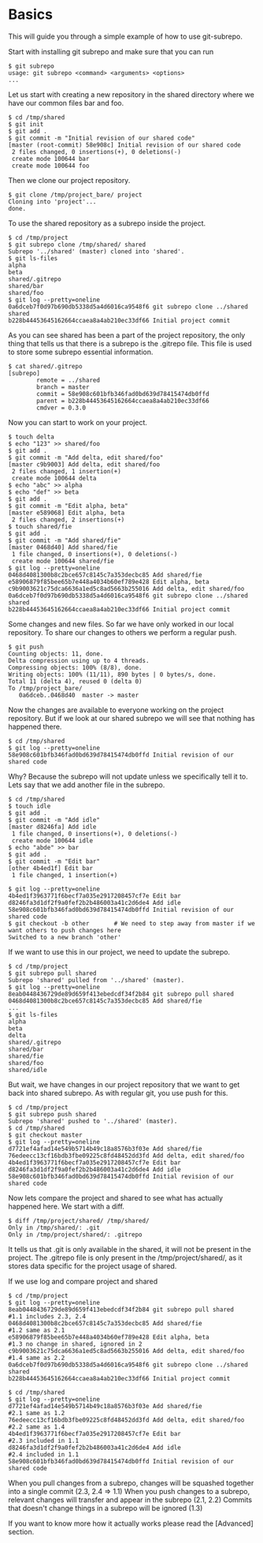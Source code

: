 # Basics

This will guide you through a simple example of how to use git-subrepo.

Start with installing git subrepo and make sure that you can run
```
$ git subrepo
usage: git subrepo <command> <arguments> <options>
...
```

Let us start with creating a new repository in the shared directory where we have our common files bar and foo.

```
$ cd /tmp/shared
$ git init
$ git add .
$ git commit -m "Initial revision of our shared code"
[master (root-commit) 58e908c] Initial revision of our shared code
 2 files changed, 0 insertions(+), 0 deletions(-)
 create mode 100644 bar
 create mode 100644 foo
```

Then we clone our project repository.

```
$ git clone /tmp/project_bare/ project
Cloning into 'project'...
done.
```

To use the shared repository as a subrepo inside the project.

```
$ cd /tmp/project
$ git subrepo clone /tmp/shared/ shared
Subrepo '../shared' (master) cloned into 'shared'.
$ git ls-files
alpha
beta
shared/.gitrepo
shared/bar
shared/foo
$ git log --pretty=oneline
0a6dceb7f0d97b690db5338d5a4d6016ca9548f6 git subrepo clone ../shared shared
b228b44453645162664ccaea8a4ab210ec33df66 Initial project commit
```

As you can see shared has been a part of the project repository, the only thing that tells us that there is a subrepo is the .gitrepo file. This file is used to store some subrepo essential information.

```
$ cat shared/.gitrepo 
[subrepo]
        remote = ../shared
        branch = master
        commit = 58e908c601bfb346fad0bd639d78415474db0ffd
        parent = b228b44453645162664ccaea8a4ab210ec33df66
        cmdver = 0.3.0
```

Now you can start to work on your project. 
```
$ touch delta
$ echo "123" >> shared/foo
$ git add .
$ git commit -m "Add delta, edit shared/foo"
[master c9b9003] Add delta, edit shared/foo
 2 files changed, 1 insertion(+)
 create mode 100644 delta
$ echo "abc" >> alpha
$ echo "def" >> beta
$ git add .
$ git commit -m "Edit alpha, beta"
[master e589068] Edit alpha, beta
 2 files changed, 2 insertions(+)
$ touch shared/fie
$ git add .
$ git commit -m "Add shared/fie"
[master 0468d40] Add shared/fie
 1 file changed, 0 insertions(+), 0 deletions(-)
 create mode 100644 shared/fie
$ git log --pretty=oneline
0468d4081300b8c2bce657c8145c7a353decbc85 Add shared/fie
e58906879f85bee65b7e448a4034b60ef789e428 Edit alpha, beta
c9b9003621c75dca6636a1ed5c8ad5663b255016 Add delta, edit shared/foo
0a6dceb7f0d97b690db5338d5a4d6016ca9548f6 git subrepo clone ../shared shared
b228b44453645162664ccaea8a4ab210ec33df66 Initial project commit
```

Some changes and new files. So far we have only worked in our local repository. To share our changes to others we perform a regular push.

```
$ git push
Counting objects: 11, done.
Delta compression using up to 4 threads.
Compressing objects: 100% (8/8), done.
Writing objects: 100% (11/11), 890 bytes | 0 bytes/s, done.
Total 11 (delta 4), reused 0 (delta 0)
To /tmp/project_bare/
   0a6dceb..0468d40  master -> master
```

Now the changes are available to everyone working on the project repository. But if we look at our shared subrepo we will see that nothing has happened there.
```
$ cd /tmp/shared
$ git log --pretty=oneline
58e908c601bfb346fad0bd639d78415474db0ffd Initial revision of our shared code
```

Why? Because the subrepo will not update unless we specifically tell it to. Lets say that we add another file in the subrepo.
```
$ cd /tmp/shared
$ touch idle
$ git add .
$ git commit -m "Add idle"
[master d8246fa] Add idle
 1 file changed, 0 insertions(+), 0 deletions(-)
 create mode 100644 idle
$ echo "abde" >> bar
$ git add .
$ git commit -m "Edit bar"
[other 4b4ed1f] Edit bar
 1 file changed, 1 insertion(+)

$ git log --pretty=oneline
4b4ed1f3963771f6becf7a035e2917208457cf7e Edit bar
d8246fa3d1df2f9a0fef2b2b486003a41c2d6de4 Add idle
58e908c601bfb346fad0bd639d78415474db0ffd Initial revision of our shared code
$ git checkout -b other       # We need to step away from master if we want others to push changes here
Switched to a new branch 'other'
```

If we want to use this in our project, we need to update the subrepo.

```
$ cd /tmp/project
$ git subrepo pull shared
Subrepo 'shared' pulled from '../shared' (master).
$ git log --pretty=oneline
8eab0448436729de89d659f413ebedcdf34f2b84 git subrepo pull shared
0468d4081300b8c2bce657c8145c7a353decbc85 Add shared/fie
...
$ git ls-files
alpha
beta
delta
shared/.gitrepo
shared/bar
shared/fie
shared/foo
shared/idle
```

But wait, we have changes in our project repository that we want to get back into shared subrepo. As with regular git, you use push for this.

```
$ cd /tmp/project
$ git subrepo push shared
Subrepo 'shared' pushed to '../shared' (master).
$ cd /tmp/shared
$ git checkout master
$ git log --pretty=oneline
d7721ef4afad14e549b5714b49c18a8576b3f03e Add shared/fie
76edeecc13cf16bdb3fbe09225c8fd48452dd3fd Add delta, edit shared/foo
4b4ed1f3963771f6becf7a035e2917208457cf7e Edit bar
d8246fa3d1df2f9a0fef2b2b486003a41c2d6de4 Add idle
58e908c601bfb346fad0bd639d78415474db0ffd Initial revision of our shared code
```

Now lets compare the project and shared to see what has actually happened here. We start with a diff. 
```
$ diff /tmp/project/shared/ /tmp/shared/
Only in /tmp/shared/: .git
Only in /tmp/project/shared/: .gitrepo
```

It tells us that .git is only available in the shared, it will not be present in the project. The .gitrepo file is only present in the /tmp/project/shared/, as it stores data specific for the project usage of shared. 

If we use log and compare project and shared

```
$ cd /tmp/project
$ git log --pretty=oneline
8eab0448436729de89d659f413ebedcdf34f2b84 git subrepo pull shared             #1.1 includes 2.3, 2.4
0468d4081300b8c2bce657c8145c7a353decbc85 Add shared/fie                      #1.2 same as 2.1
e58906879f85bee65b7e448a4034b60ef789e428 Edit alpha, beta                    #1.3 no change in shared, ignored in 2
c9b9003621c75dca6636a1ed5c8ad5663b255016 Add delta, edit shared/foo          #1.4 same as 2.2
0a6dceb7f0d97b690db5338d5a4d6016ca9548f6 git subrepo clone ../shared shared
b228b44453645162664ccaea8a4ab210ec33df66 Initial project commit

$ cd /tmp/shared
$ git log --pretty=oneline
d7721ef4afad14e549b5714b49c18a8576b3f03e Add shared/fie                      #2.1 same as 1.2
76edeecc13cf16bdb3fbe09225c8fd48452dd3fd Add delta, edit shared/foo          #2.2 same as 1.4
4b4ed1f3963771f6becf7a035e2917208457cf7e Edit bar                            #2.3 included in 1.1
d8246fa3d1df2f9a0fef2b2b486003a41c2d6de4 Add idle                            #2.4 included in 1.1
58e908c601bfb346fad0bd639d78415474db0ffd Initial revision of our shared code
```
When you pull changes from a subrepo, changes will be squashed together into a single commit (2.3, 2.4 => 1.1)
When you push changes to a subrepo, relevant changes will transfer and appear in the subrepo (2.1, 2.2)
Commits that doesn't change things in a subrepo will be ignored (1.3)

If you want to know more how it actually works please read the [Advanced] section.